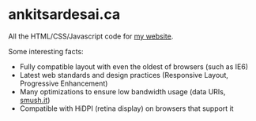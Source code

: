 ankitsardesai.ca
=================

All the HTML/CSS/Javascript code for [my website](http://ankitsardesai.ca).

Some interesting facts:
-	Fully compatible layout with even the oldest of browsers (such as IE6)
-	Latest web standards and design practices (Responsive Layout, Progressive Enhancement)
-	Many optimizations to ensure low bandwidth usage (data URIs, [smush.it](http://www.smushit.com))
-	Compatible with HiDPI (retina display) on browsers that support it